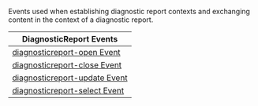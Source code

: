 Events used when establishing diagnostic report contexts and exchanging content in the context of a diagnostic report.

| **DiagnosticReport Events** |
| --- |
| [diagnosticreport-open Event](3-6-1-diagnosticreport-open.html) |
| [diagnosticreport-close Event](3-6-2-diagnosticreport-close.html) |
| [diagnosticreport-update Event](3-6-3-diagnosticreport-update.html) |
| [diagnosticreport-select Event](3-6-4-diagnosticreport-select.html) |
